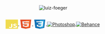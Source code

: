 
<div align="center">
  <p>&nbsp;<img align="center" src="https://github-readme-stats.vercel.app/api?username=luiz-foeger&theme=midnight-purple&show_icons=true&locale=en" alt="luiz-foeger" height="175"></p>
</div>

##

<div align="center">
  <a href = "https://developer.mozilla.org/pt-BR/docs/Web/JavaScript"><img align="center" alt="JavaScript" height="30" width="40" src="https://raw.githubusercontent.com/devicons/devicon/master/icons/javascript/javascript-plain.svg">
  <a href = "https://developer.mozilla.org/pt-BR/docs/Web/HTML"><img align="center" alt="HTML" height="30" width="40" src="https://raw.githubusercontent.com/devicons/devicon/master/icons/html5/html5-original.svg">
  <a href = "https://developer.mozilla.org/pt-BR/docs/Web/CSS"><img align="center" alt="CSS" height="30" width="40" src="https://raw.githubusercontent.com/devicons/devicon/master/icons/css3/css3-original.svg">
  <a href =><img align="center" alt="Photoshop" height="30" width="40" src="https://cdn.jsdelivr.net/gh/devicons/devicon/icons/photoshop/photoshop-plain.svg">
  <a href = "https://be.net/plenta"><img align="center" alt="Behance" height="30" width="40" src="https://cdn.jsdelivr.net/gh/devicons/devicon/icons/behance/behance-original.svg">
</div>     

